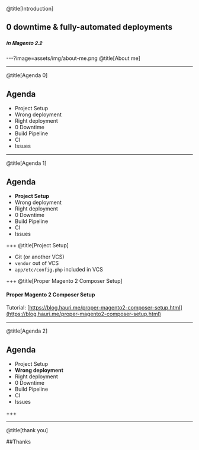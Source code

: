 @title[Introduction]
## 0 downtime & fully-automated deployments
##### <span style="font-family:Helvetica Neue; font-weight:bold">in Magento 2.2</span>

---?image=assets/img/about-me.png
@title[About me]

---
@title[Agenda 0]
## Agenda

* Project Setup
* Wrong deployment
* Right deployment
* 0 Downtime
* Build Pipeline
* CI
* Issues

---
@title[Agenda 1]
## Agenda

* **Project Setup**
* Wrong deployment
* Right deployment
* 0 Downtime
* Build Pipeline
* CI
* Issues

+++
@title[Project Setup]

- Git (or another VCS)
- `vendor` out of VCS
- `app/etc/config.php` included in VCS

+++
@title[Proper Magento 2 Composer Setup]

#### Proper Magento 2 Composer Setup
Tutorial: [https://blog.hauri.me/proper-magento2-composer-setup.html](https://blog.hauri.me/proper-magento2-composer-setup.html)



---
@title[Agenda 2]
## Agenda

* Project Setup
* **Wrong deployment**
* Right deployment
* 0 Downtime
* Build Pipeline
* CI
* Issues

+++

---
@title[thank you]

##Thanks

 